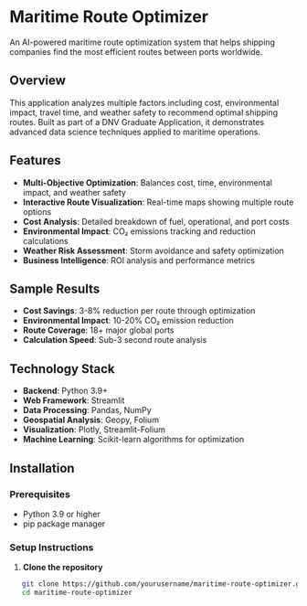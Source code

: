 # Maritime Route Optimizer

An AI-powered maritime route optimization system that helps shipping companies find the most efficient routes between ports worldwide.

## Overview

This application analyzes multiple factors including cost, environmental impact, travel time, and weather safety to recommend optimal shipping routes. Built as part of a DNV Graduate Application, it demonstrates advanced data science techniques applied to maritime operations.

## Features

- **Multi-Objective Optimization**: Balances cost, time, environmental impact, and weather safety
- **Interactive Route Visualization**: Real-time maps showing multiple route options
- **Cost Analysis**: Detailed breakdown of fuel, operational, and port costs
- **Environmental Impact**: CO₂ emissions tracking and reduction calculations
- **Weather Risk Assessment**: Storm avoidance and safety optimization
- **Business Intelligence**: ROI analysis and performance metrics

## Sample Results

- **Cost Savings**: 3-8% reduction per route through optimization
- **Environmental Impact**: 10-20% CO₂ emission reduction
- **Route Coverage**: 18+ major global ports
- **Calculation Speed**: Sub-3 second route analysis

## Technology Stack

- **Backend**: Python 3.9+
- **Web Framework**: Streamlit
- **Data Processing**: Pandas, NumPy
- **Geospatial Analysis**: Geopy, Folium
- **Visualization**: Plotly, Streamlit-Folium
- **Machine Learning**: Scikit-learn algorithms for optimization

## Installation

### Prerequisites
- Python 3.9 or higher
- pip package manager

### Setup Instructions

1. **Clone the repository**
```bash
   git clone https://github.com/yourusername/maritime-route-optimizer.git
   cd maritime-route-optimizer
